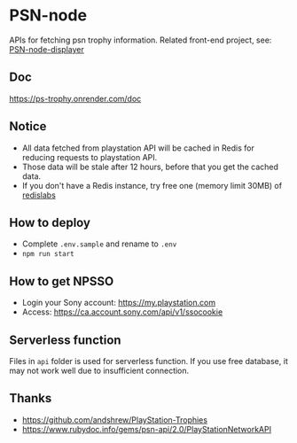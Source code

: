 # PSN-node

APIs for fetching psn trophy information. Related front-end project, see: [PSN-node-displayer](https://github.com/ssshooter/PSN-node-displayer)

## Doc

https://ps-trophy.onrender.com/doc

## Notice

- All data fetched from playstation API will be cached in Redis for reducing requests to playstation API.
- Those data will be stale after 12 hours, before that you get the cached data.
- If you don't have a Redis instance, try free one (memory limit 30MB) of [redislabs](https://redislabs.com/)

## How to deploy

- Complete `.env.sample` and rename to `.env`
- `npm run start`

## How to get NPSSO

- Login your Sony account: https://my.playstation.com
- Access: https://ca.account.sony.com/api/v1/ssocookie

## Serverless function

Files in `api` folder is used for serverless function. If you use free database, it may not work well due to insufficient connection.

## Thanks

- https://github.com/andshrew/PlayStation-Trophies
- https://www.rubydoc.info/gems/psn-api/2.0/PlayStationNetworkAPI
